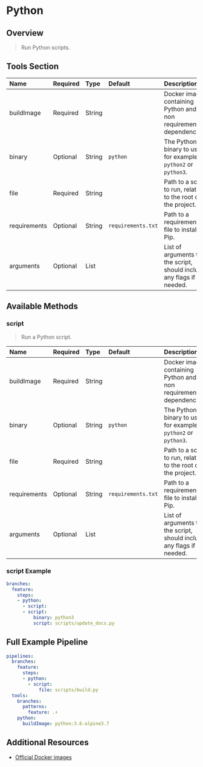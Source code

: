 # Python

## Overview

> Run Python scripts.

## Tools Section

| Name         | Required   | Type   | Default            | Description                                                               |
|:-------------|:-----------|:-------|:-------------------|:--------------------------------------------------------------------------|
| buildImage   | Required   | String |                    | Docker image containing Python and any non requirements.txt dependencies. |
| binary       | Optional   | String | `python`           | The Python binary to use, for example `python2` or `python3`.             |
| file         | Required   | String |                    | Path to a script to run, relative to the root of the project.             |
| requirements | Optional   | String | `requirements.txt` | Path to a requirements.txt file to install via Pip.                       |
| arguments    | Optional   | List   |                    | List of arguments to the script, should include any flags if needed.      |

## Available Methods

### script

> Run a Python script.

| Name         | Required   | Type   | Default            | Description                                                               |
|:-------------|:-----------|:-------|:-------------------|:--------------------------------------------------------------------------|
| buildImage   | Required   | String |                    | Docker image containing Python and any non requirements.txt dependencies. |
| binary       | Optional   | String | `python`           | The Python binary to use, for example `python2` or `python3`.             |
| file         | Required   | String |                    | Path to a script to run, relative to the root of the project.             |
| requirements | Optional   | String | `requirements.txt` | Path to a requirements.txt file to install via Pip.                       |
| arguments    | Optional   | List   |                    | List of arguments to the script, should include any flags if needed.      |

### script Example

```yaml
branches:
  feature:
    steps:
    - python:
      - script:
      - script:
          binary: python3
          script: scripts/update_docs.py
```

## Full Example Pipeline

```yaml
pipelines:
  branches:
    feature:
      steps:
      - python:
        - script:
            file: scripts/build.py
  tools:
    branches:
      patterns:
        feature: .+
    python:
      buildImage: python:3.6-alpine3.7
```

## Additional Resources

* [Official Docker images](https://hub.docker.com/_/python/)
